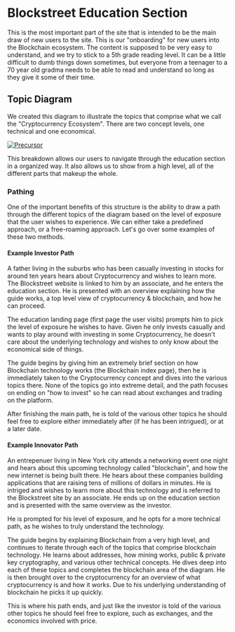 # Blockstreet Education Section
This is the most important part of the site that is intended to be the main draw of new users to the site. This is our "onboarding" for new users into the Blockchain ecosystem. The content is supposed to be very easy to understand, and we try to stick to a 5th grade reading level. It can be a little difficult to dumb things down sometimes, but everyone from a teenager to a 70 year old gradma needs to be able to read and understand so long as they give it some of their time.

## Topic Diagram
We created this diagram to illustrate the topics that comprise what we call the "Cryptocurrency Ecosystem". There are two concept levels, one technical and one economical.

[![Precursor](https://precursorapp.com/document/Education-Strategy-17592205780002.svg?auth-token=)](https://precursorapp.com/document/Education-Strategy-17592205780002)

This breakdown allows our users to navigate through the education section in a organized way. It also allows us to show from a high level, all of the different parts that makeup the whole.

### Pathing
One of the important benefits of this structure is the ability to draw a path through the different topics of the diagram based on the level of exposure that the user wishes to experience. We can either take a predefined approach, or a free-roaming approach. Let's go over some examples of these two methods.

#### Example Investor Path
A father living in the suburbs who has been casually investing in stocks for around ten years hears about Cryptocurrency and wishes to learn more. The Blockstreet website is linked to him by an associate, and he enters the education section. He is presented with an overview explaining how the guide works, a top level view of cryptocurrency & blockchain, and how he can proceed.

The education landing page (first page the user visits) prompts him to pick the level of exposure he wishes to have. Given he only invests casually and wants to play around with investing in some Cryptocurrency, he doesn't care about the underlying technology and wishes to only know about the economical side of things.

The guide begins by giving him an extremely brief section on how Blockchain technology works (the Blockchain index page), then he is immediately taken to the Cryptocurrency concept and dives into the various topics there. None of the topics go into extreme detail, and the path focuses on ending on "how to invest" so he can read about exchanges and trading on the platform.

After finishing the main path, he is told of the various other topics he should feel free to explore either immediately after (if he has been intrigued), or at a later date.

#### Example Innovator Path
An entrepenuer living in New York city attends a networking event one night and hears about this upcoming technology called "blockchain", and how the new internet is being built there. He hears about these companies building applications that are raising tens of millions of dollars in minutes. He is intriged and wishes to learn more about this technology and is referred to the Blockstreet site by an associate. He ends up on the education section and is presented with the same overview as the investor.

He is prompted for his level of exposure, and he opts for a more technical path, as he wishes to truly understand the technology.

The guide begins by explaining Blockchain from a very high level, and continues to iterate through each of the topics that comprise blockchain technology. He learns about addresses, how mining works, public & private key cryptography, and various other technical concepts. He dives deep into each of these topics and completes the blockchain area of the diagram. He is then brought over to the cryptocurrency for an overview of what cryptocurrency is and how it works. Due to his underlying understanding of blockchain he picks it up quickly.

This is where his path ends, and just like the investor is told of the various other topics he should feel free to explore, such as exchanges, and the economics involved with price.
